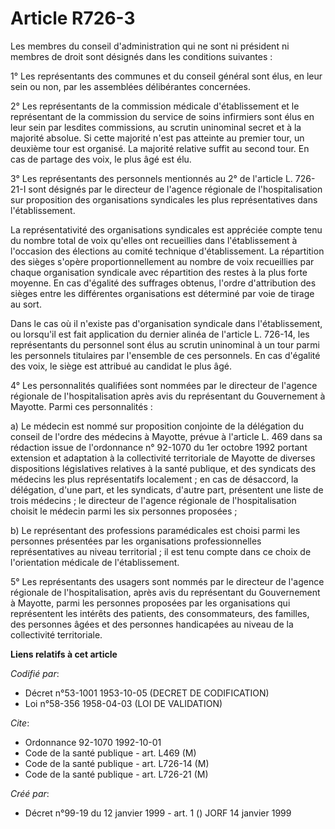 # Article R726-3

Les membres du conseil d'administration qui ne sont ni président ni membres de droit sont désignés dans les conditions
suivantes :

1° Les représentants des communes et du conseil général sont élus, en leur sein ou non, par les assemblées délibérantes
concernées.

2° Les représentants de la commission médicale d'établissement et le représentant de la commission du service de soins
infirmiers sont élus en leur sein par lesdites commissions, au scrutin uninominal secret et à la majorité absolue. Si cette
majorité n'est pas atteinte au premier tour, un deuxième tour est organisé. La majorité relative suffit au second tour. En
cas de partage des voix, le plus âgé est élu.

3° Les représentants des personnels mentionnés au 2° de l'article L. 726-21-I sont désignés par le directeur de l'agence
régionale de l'hospitalisation sur proposition des organisations syndicales les plus représentatives dans l'établissement.

La représentativité des organisations syndicales est appréciée compte tenu du nombre total de voix qu'elles ont recueillies
dans l'établissement à l'occasion des élections au comité technique d'établissement. La répartition des sièges s'opère
proportionnellement au nombre de voix recueillies par chaque organisation syndicale avec répartition des restes à la plus
forte moyenne. En cas d'égalité des suffrages obtenus, l'ordre d'attribution des sièges entre les différentes organisations
est déterminé par voie de tirage au sort.

Dans le cas où il n'existe pas d'organisation syndicale dans l'établissement, ou lorsqu'il est fait application du dernier
alinéa de l'article L. 726-14, les représentants du personnel sont élus au scrutin uninominal à un tour parmi les personnels
titulaires par l'ensemble de ces personnels. En cas d'égalité des voix, le siège est attribué au candidat le plus âgé.

4° Les personnalités qualifiées sont nommées par le directeur de l'agence régionale de l'hospitalisation après avis du
représentant du Gouvernement à Mayotte. Parmi ces personnalités :

a) Le médecin est nommé sur proposition conjointe de la délégation du conseil de l'ordre des médecins à Mayotte, prévue à
l'article L. 469 dans sa rédaction issue de l'ordonnance n° 92-1070 du 1er octobre 1992 portant extension et adaptation à la
collectivité territoriale de Mayotte de diverses dispositions législatives relatives à la santé publique, et des syndicats
des médecins les plus représentatifs localement ; en cas de désaccord, la délégation, d'une part, et les syndicats, d'autre
part, présentent une liste de trois médecins ; le directeur de l'agence régionale de l'hospitalisation choisit le médecin
parmi les six personnes proposées ;

b) Le représentant des professions paramédicales est choisi parmi les personnes présentées par les organisations
professionnelles représentatives au niveau territorial ; il est tenu compte dans ce choix de l'orientation médicale de
l'établissement.

5° Les représentants des usagers sont nommés par le directeur de l'agence régionale de l'hospitalisation, après avis du
représentant du Gouvernement à Mayotte, parmi les personnes proposées par les organisations qui représentent les intérêts des
patients, des consommateurs, des familles, des personnes âgées et des personnes handicapées au niveau de la collectivité
territoriale.

**Liens relatifs à cet article**

_Codifié par_:

  - Décret n°53-1001 1953-10-05 (DECRET DE CODIFICATION)
  - Loi n°58-356 1958-04-03 (LOI DE VALIDATION)

_Cite_:

  - Ordonnance 92-1070 1992-10-01
  - Code de la santé publique - art. L469 (M)
  - Code de la santé publique - art. L726-14 (M)
  - Code de la santé publique - art. L726-21 (M)

_Créé par_:

  - Décret n°99-19 du 12 janvier 1999 - art. 1 () JORF 14 janvier 1999
